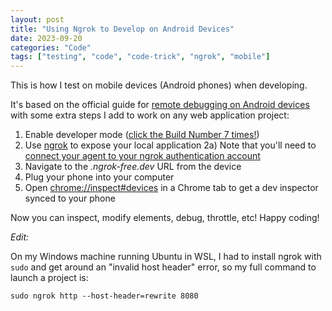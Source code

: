 ```yaml
---
layout: post
title: "Using Ngrok to Develop on Android Devices"
date: 2023-09-20
categories: "Code"
tags: ["testing", "code", "code-trick", "ngrok", "mobile"]
---
```


This is how I test on mobile devices (Android phones) when developing.

It's based on the official guide for [remote debugging on Android devices](https://developer.chrome.com/docs/devtools/remote-debugging/) with some extra steps I add to work on any web application project:

1) Enable developer mode ([click the Build Number 7 times!](https://developer.android.com/studio/debug/dev-options))
2) Use [ngrok](https://ngrok.com/) to expose your local application
2a) Note that you'll need to [connect your agent to your ngrok authentication account](https://ngrok.com/docs/getting-started/#step-3-connect-your-agent-to-your-ngrok-account)
3) Navigate to the _.ngrok-free.dev_ URL from the device
4) Plug your phone into your computer
5) Open [chrome://inspect#devices](chrome://inspect#devices) in a Chrome tab to get a dev inspector synced to your phone

Now you can inspect, modify elements, debug, throttle, etc! Happy coding!

_Edit:_

On my Windows machine running Ubuntu in WSL, I had to install ngrok with `sudo` and get around an "invalid host header" error, so my full command to launch a project is:

```
sudo ngrok http --host-header=rewrite 8080
```
